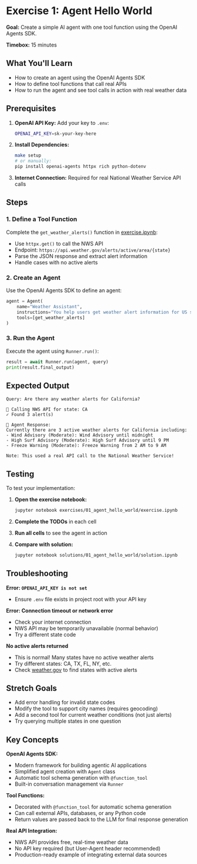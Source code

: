 # Exercise 1: Agent Hello World

**Goal:** Create a simple AI agent with one tool function using the OpenAI Agents SDK.

**Timebox:** 15 minutes

## What You'll Learn

- How to create an agent using the OpenAI Agents SDK
- How to define tool functions that call real APIs
- How to run the agent and see tool calls in action with real weather data

## Prerequisites

1. **OpenAI API Key:** Add your key to `.env`:
   ```bash
   OPENAI_API_KEY=sk-your-key-here
   ```

2. **Install Dependencies:**
   ```bash
   make setup
   # or manually:
   pip install openai-agents httpx rich python-dotenv
   ```

3. **Internet Connection:** Required for real National Weather Service API calls

## Steps

### 1. Define a Tool Function

Complete the `get_weather_alerts()` function in [exercise.ipynb](exercise.ipynb):
- Use `httpx.get()` to call the NWS API
- Endpoint: `https://api.weather.gov/alerts/active/area/{state}`
- Parse the JSON response and extract alert information
- Handle cases with no active alerts

### 2. Create an Agent

Use the OpenAI Agents SDK to define an agent:
```python
agent = Agent(
    name="Weather Assistant",
    instructions="You help users get weather alert information for US states",
    tools=[get_weather_alerts]
)
```

### 3. Run the Agent

Execute the agent using `Runner.run()`:
```python
result = await Runner.run(agent, query)
print(result.final_output)
```

## Expected Output

```
Query: Are there any weather alerts for California?

🔧 Calling NWS API for state: CA
✓ Found 3 alert(s)

🤖 Agent Response:
Currently there are 3 active weather alerts for California including:
- Wind Advisory (Moderate): Wind Advisory until midnight
- High Surf Advisory (Moderate): High Surf Advisory until 9 PM
- Freeze Warning (Moderate): Freeze Warning from 2 AM to 9 AM

Note: This used a real API call to the National Weather Service!
```

## Testing

To test your implementation:

1. **Open the exercise notebook:**
   ```bash
   jupyter notebook exercises/01_agent_hello_world/exercise.ipynb
   ```

2. **Complete the TODOs** in each cell

3. **Run all cells** to see the agent in action

4. **Compare with solution:**
   ```bash
   jupyter notebook solutions/01_agent_hello_world/solution.ipynb
   ```

## Troubleshooting

**Error: `OPENAI_API_KEY is not set`**
- Ensure `.env` file exists in project root with your API key

**Error: Connection timeout or network error**
- Check your internet connection
- NWS API may be temporarily unavailable (normal behavior)
- Try a different state code

**No active alerts returned**
- This is normal! Many states have no active weather alerts
- Try different states: CA, TX, FL, NY, etc.
- Check [weather.gov](https://www.weather.gov) to find states with active alerts

## Stretch Goals

- Add error handling for invalid state codes
- Modify the tool to support city names (requires geocoding)
- Add a second tool for current weather conditions (not just alerts)
- Try querying multiple states in one question

## Key Concepts

**OpenAI Agents SDK:**
- Modern framework for building agentic AI applications
- Simplified agent creation with `Agent` class
- Automatic tool schema generation with `@function_tool`
- Built-in conversation management via `Runner`

**Tool Functions:**
- Decorated with `@function_tool` for automatic schema generation
- Can call external APIs, databases, or any Python code
- Return values are passed back to the LLM for final response generation

**Real API Integration:**
- NWS API provides free, real-time weather data
- No API key required (but User-Agent header recommended)
- Production-ready example of integrating external data sources
